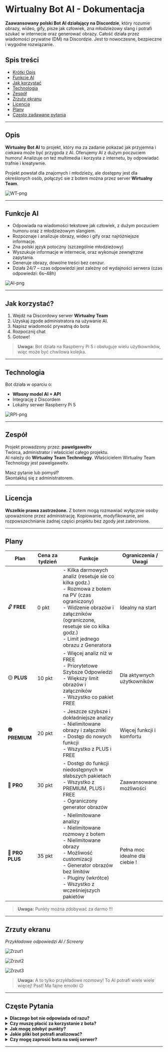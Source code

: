 # Wirtualny Bot AI - Dokumentacja

**Zaawansowany polski Bot AI działający na Discordzie**, który rozumie obrazy, wideo, gify, pisze jak człowiek, zna młodzieżowy slang i potrafi szukać w internecie oraz generować obrazy. Całość działa przez wiadomości prywatne (DM) na Discordzie. Jest to nowoczesne, bezpieczne i wygodne rozwiązanie.

## Spis treści
- [Krótki Opis](#opis)
- [Funkcje AI](#funkcje-ai)
- [Jak korzystać](#jak-korzystać)
- [Technologia](#technologia)
- [Zespół](#zespół)
- [Zrzuty ekranu](#zrzuty-ekranu)
- [Licencja](#licencja)
- [Plany](#plany)
- [Często zadawane pytania](#częste-pytania)

---

## Opis

**Wirtualny Bot AI** to projekt, który ma za zadanie pokazać jak przyjemna i ciekawa może być przygoda z AI. Oferujemy AI z dużym poczuciem humoru! Analizuje on też multimedia i korzysta z internetu, by odpowiadać trafnie i kreatywnie.

Projekt powstał dla znajomych i młodzieży, ale dostępny jest dla określonych osób, połączyć sie z botem można przez server  **Wirtualny Team**.

![WT-png](https://images-ext-1.discordapp.net/external/bl_iPsfqq4noogYu5RmA1R7-mq6ficpbifQZnczrczw/%3Fsize%3D4096/https/cdn.discordapp.com/avatars/1254058669692158034/f9c7181e10d828a3bf90bfd0cc2ab889.png?format=webp&quality=lossless&width=936&height=936)

---

## Funkcje AI

- Odpowiada na wiadomości tekstowe jak człowiek, z dużym poczuciem humoru oraz z młodzieżowym slangiem.
- Rozpoznaje i analizuje obrazy, wideo i gify oraz najróżniejsze informacje.
- Zna polski język potoczny (szczególnie młodzieżowy)
- Wyszukuje informacje w internecie, oraz wykonuje zewnętrzne zapytania.
- Generuje obrazy, dowolne treści bez cenzur.
- Działa 24/7 – czas odpowiedzi jest zależny od wydajności serwera (czas odpowiedzi: 6s–48h)


![AI-png](https://i.ibb.co/HTs3tRHC/360-F-397020794-LXE0-WLq-Wxcbh-If2-Uw-Xf-Rt-LJwjw8a-X5-Wj.jpg)

---

## Jak korzystać?

1. Wejdź na Discordowy serwer **Wirtualny Team**
2. Uzyskaj zgode administratora na używanie AI.
3. Napisz wiadomość prywatną do bota
4. Rozpocznij chat
5. Gotowe!

> **Uwaga:** Bot działa na Raspberry Pi 5 i obsługuje wielu użytkowników, więc może być chwilowa kolejka. 

---

## Technologia

Bot działa w oparciu o:
- **Własny model AI + API**
- Integrację z Discordem
- Lokalny serwer Raspberry Pi 5

![RPI-png](https://i.ibb.co/VYj3Fmvb/raspberry-pi-5-removebg-preview.png)

---

## Zespół

Projekt prowadzony przez:  **pawelgaweltv**  
Twórca, administrator i właściciel całego projektu.  
AI należy do **Wirtualny Team Technology**.
Właścicielem Wirtualny Team Technology jest pawelgaweltv.

Masz pytanie lub pomysł?  
Skontaktuj się z administratorem.

---

## Licencja

**Wszelkie prawa zastrzeżone.**
Z botem mogą rozmawiać wyłącznie osoby upoważnione przez administrację.
Kopiowanie, modyfikowanie, ani rozpowszechnianie żadnej części projektu bez zgody jest zabronione.

---

## Plany

| Plan         | Cena za tydzień  | Funkcje                                                                                  | Ograniczenia / Uwagi                      |
|--------------|------------------|-------------------------------------------------------------------------------------------|-------------------------------------------|
| 🔓 **FREE**      | 0 pkt           | - Kilka darmowych analiz (resetuje sie co kilka godz.) <br> - Rozmowa z botem na PV (czas ograniczony) <br> - Widzenie obrazów i załączników (ograniczone, resetuje sie co kilka godz.) <br> - Limit jednego obrazu z Generatora | Idealny na start                           |
| 🟡 **PLUS**      | 10 pkt          | - Więcej analiz niż w FREE <br> - Priorytetowe Szybsze Odpowiedzi  <br> - Większy limit obrazów i załączników <br> - Wszystko co pakiet FREE         | Dla aktywnych użytkowników                 |
| 🟠 **PREMIUM**   | 20 pkt          | - Jeszcze szybsze i dokładniejsze analizy <br> - Nielimitowane obrazy i załączniki <br> - Dostęp do nowych funkcji <br> - Wszystko z PLUS i FREE                    | Więcej funkcji i komfortu                  |
| 🔴 **PRO**       | 30 pkt          | - Dostęp do funkcji niedostępnych w słabszych pakietach <br> - Wszystko z PREMIUM, PLUS i FREE <br> - Ograniczony generator obrazów                    | Zaawansowane możliwości                    |
| 💎 **PRO PLUS**  | 35 pkt          | - Nielimitowane analizy <br> - Nielimitowane rozmowy z botem <br> - Nielimitowane obrazy <br> - Możliwość customizacji <br> - Generator obrazów bez limitów <br> - Pluginy (wkrótce) <br> - Wszystko z wcześniejszych pakietów | Pełna moc idealne dla ciebie !         |

> **Uwaga:** Punkty można zdobywać za darmo !!!

---

## Zrzuty ekranu

*Przykładowe odpowiedzi AI / Screeny*  

![Zrzut1](https://i.ibb.co/G3MknsYz/2025-05-07-20-40.png)

![Zrzut2](https://i.ibb.co/0pnW1ScN/image.png)

![Zrzut3](https://i.ibb.co/jPHfWKbx/image.png)

> **Uwaga:** A to tylko przykładowe rozmowy! To AI potrafi wiele wiele więcej! Psst! Ma fajne emotki 😉

---

## Częste Pytania

<details>
<summary><strong>Dlaczego bot nie odpowiada od razu?</strong></summary>
<p>
Bot działa na serwerze Raspberry Pi 5, więc czasem może być kolejka. Maksymalny czas oczekiwania to 48h, ale zazwyczaj odpowiada w kilka sekund. Jest to spowodowane tym że Server potrzebuje dużej wydajności. np. ChatGPT wydano miliardy a na WT BOT AI wydano 700 PLN + dodatkowe koszty API oraz Internetu i Prądu.
</p>
</details>

<details>
<summary><strong>Czy muszę płacić za korzystanie z bota?</strong></summary>
<p>
Podstawowy plan <strong>FREE</strong> jest całkowicie darmowy. Dostępne są też płatne plany premium za punkty, które zwiększają możliwości bota.
</p>
</details>

<details>
<summary><strong>Jak mogę zdobyć punkty?</strong></summary>
<p>
Punkty można zdobywać poprzez aktywność, odpowiedzi na pytania punktowane, oraz fotografie punktowane, lub przyznanie ich w inny sposób.
</p>
</details>

<details>
<summary><strong>Jakie pliki bot potrafi analizować?</strong></summary>
<p>
Bot potrafi analizować obrazy (.jpg, .png), gify i wideo (.mp4, .webm). W planie FREE obowiązują limity.
</p>
</details>

<details>
<summary><strong>Czy mogę zaprosić bota na swój serwer?</strong></summary>
<p>
Nie, bot działa tylko w wiadomościach prywatnych po dołączeniu do oficjalnego serwera <strong>Wirtualny Team</strong>. Jeżeli użyjesz go poza serverem złamiesz regulamin i możesz zostać ukarany(a) !
</p>
</details>

---
